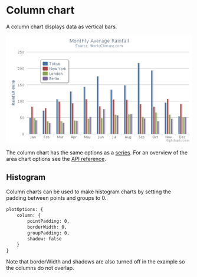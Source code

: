 Column chart
============

A column chart displays data as vertical bars.

![column.png](column.png)

The column chart has the same options as a [series](https://highcharts.com/docs/chart-concepts/series). For an overview of the area chart options see the [API reference](https://api.highcharts.com/highcharts/plotOptions.column).

Histogram
---------

Column charts can be used to make histogram charts by setting the padding between points and groups to 0.

    
    plotOptions: {
        column: {
            pointPadding: 0,
            borderWidth: 0,
            groupPadding: 0,
            shadow: false
        }
    }
    

Note that borderWidth and shadows are also turned off in the example so the columns do not overlap.